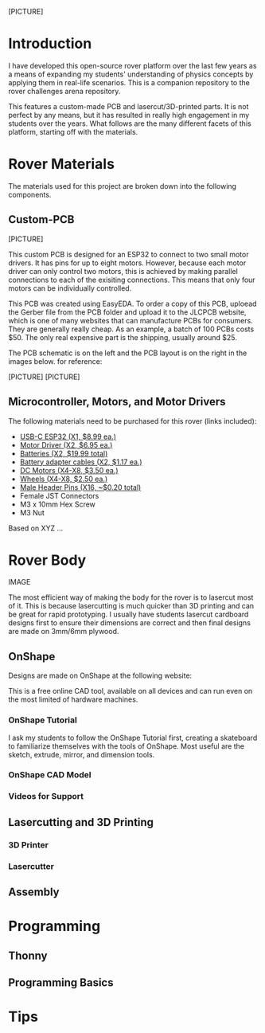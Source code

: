 [PICTURE]

# Introduction

I have developed this open-source rover platform over the last few years as a means of expanding my students' understanding of physics concepts by applying them in real-life scenarios. This is a companion repository to the rover challenges arena repository.

This features a custom-made PCB and lasercut/3D-printed parts. It is not perfect by any means, but it has resulted in really high engagement in my students over the years. What follows are the many different facets of this platform, starting off with the materials.

# Rover Materials

The materials used for this project are broken down into the following components.

## Custom-PCB

[PICTURE]

This custom PCB is designed for an ESP32 to connect to two small motor drivers. It has pins for up to eight motors. However, because each motor driver can only control two motors, this is achieved by making parallel connections to each of the exisiting connections. This means that only four motors can be individually controlled.

This PCB was created using EasyEDA. To order a copy of this PCB, uploead the Gerber file from the PCB folder and upload it to the JLCPCB website, which is one of many websites that can manufacture PCBs for consumers. They are generally really cheap. As an example, a batch of 100 PCBs costs $50. The only real expensive part is the shipping, usually around $25.

The PCB schematic is on the left and the PCB layout is on the right in the images below.  for reference:

[PICTURE] [PICTURE]

## Microcontroller, Motors, and Motor Drivers

The following materials need to be purchased for this rover (links included):

* [USB-C ESP32 (X1, $8.99 ea.)](https://www.amazon.com/AITRIP-ESP-WROOM-32-Development-Microcontroller-Integrated/dp/B0DF2YJSHN/ref=sr_1_3?crid=1G6IDOYNKPKX9&dib=eyJ2IjoiMSJ9.J8fl2PuZsBFTQRqqz9O9mLtmR5c3g4T6QqdGo-D0eTjT6x-RNRspTE-T1cENww24dOzuOXNMWdfDVSyXLg11Bf9geRDMJQTGeN8fDzUZQdUuu6ql33jUCzh54aLePB23ZYlcQnI6kKamfVrkVmBWImiDyPM2_cfJRQ31eAQTGoVGCAZvd5FDOsKMtfXPDIBeboR9r5_mAR9PJ2iZAl1XFMpgxN3lRmXGAhl4d1pkhEw.R_NzTn628-SylaJJRwnYczlZxkceZnzVgDT5ZIbxqGE&dib_tag=se&keywords=esp32%2Busb%2Bc&qid=1747615119&sprefix=esp32%2Busb%2Bc%2Caps%2C127&sr=8-3&th=1)
* [Motor Driver (X2, $6.95 ea.)](https://www.adafruit.com/product/2448)
* [Batteries (X2, $19.99 total)](https://www.amazon.com/dp/B0C5CDZ7HS?ref_=ppx_hzsearch_conn_dt_b_fed_asin_title_3)
* [Battery adapter cables (X2, $1.17 ea.)](https://www.amazon.com/dp/B08SC3D3SQ?ref_=ppx_hzsearch_conn_dt_b_fed_asin_title_1&th=1)
* [DC Motors (X4-X8, $3.50 ea.)](https://www.adafruit.com/product/2941)
* [Wheels (X4-X8, $2.50 ea.)](https://www.adafruit.com/product/2744)
* [Male Header Pins (X16, ~$0.20 total)](https://www.amazon.com/MCIGICM-Header-2-45mm-Arduino-Connector/dp/B07PKKY8BX/ref=sr_1_3?crid=1UOTCLVLP8NBF&dib=eyJ2IjoiMSJ9.3vFjmsH10W3-0I49M7i2SLer6N2w76n3suAL41lNyWbCktqeX2xUwJKGOw1Unq-mAp24IQL2WQ-Ev7Umi65YURue2SRQPZGjTOn-chwyhK-M_IjeCaW5rokSMnyMAVVnZTc5CzgG8dEONU-uutB7UxnSnLH0U2Croee-BUiI-JDEPxRCRiiMCBSRJgNAdIBv6GiGNRgSYq-3P6zK5nOuW5kb43uDa-oWIACeoFh99JM.nKbcZqvC_hNR6ES6f7s5o9FuPlfrFeEAsgNfd5lOjas&dib_tag=se&keywords=male+header+pin&qid=1747615696&sprefix=male+header+pin%2Caps%2C160&sr=8-3)
* Female JST Connectors
* M3 x 10mm Hex Screw
* M3 Nut

Based on XYZ ...

# Rover Body

IMAGE

The most efficient way of making the body for the rover is to lasercut most of it. This is because lasercutting is much quicker than 3D printing and can be great for rapid prototyping. I usually have students lasercut cardboard designs first to ensure their dimensions are correct and then final designs are made on 3mm/6mm plywood.

## OnShape

Designs are made on OnShape at the following website:

This is a free online CAD tool, available on all devices and can run even on the most limited of hardware machines.

### OnShape Tutorial

I ask my students to follow the OnShape Tutorial first, creating a skateboard to familiarize themselves with the tools of OnShape. Most useful are the sketch, extrude, mirror, and dimension tools.

### OnShape CAD Model

### Videos for Support

## Lasercutting and 3D Printing

### 3D Printer

### Lasercutter

## Assembly

# Programming

## Thonny

## Programming Basics

# Tips

